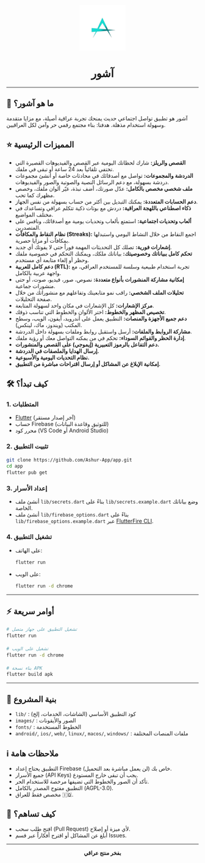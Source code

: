 <div align="center">
  <img height="120" src="images/ashur.png">
  <h1>آشور</h1>
</div>

---

## 🚀 ما هو آشور؟

آشور هو تطبيق تواصل اجتماعي حديث يمنحك تجربة عراقية أصيلة، مع مزايا متقدمة وسهولة استخدام مذهلة. هدفنا: بناء مجتمع رقمي حر وآمن لكل العراقيين.

## ⭐ المميزات الرئيسية

- **القصص والريلز:** شارك لحظاتك اليومية عبر القصص والفيديوهات القصيرة التي تختفي تلقائياً بعد 24 ساعة أو تبقى في ملفك.
- **الدردشة والمجموعات:** تواصل مع أصدقائك في محادثات خاصة أو أنشئ مجموعات دردشة بسهولة، مع دعم الرسائل النصية والصوتية والصور والفيديوهات.
- **ملف شخصي مخصص بالكامل:** عدّل صورتك، أضف نبذة، غيّر ألوان ملفك، وخصص مظهرك كما تحب.
- **دعم الحسابات المتعددة:** يمكنك التبديل بين أكثر من حساب بسهولة من نفس الجهاز.
- **ذكاء اصطناعي باللهجة العراقية:** دردش مع بوتات ذكية تتكلم عراقي وتساعدك في مختلف المواضيع.
- **ألعاب وتحديات اجتماعية:** استمتع بألعاب وتحديات يومية مع أصدقائك، ونافس على المتصدرين.
- **نظام النقاط والمكافآت (Streaks):** اجمع النقاط من خلال النشاط اليومي واستبدلها بمكافآت أو مزايا حصرية.
- **إشعارات فورية:** تصلك كل التحديثات المهمة فوراً حتى لا يفوتك أي جديد.
- **تحكم كامل ببياناتك وخصوصيتك:** بياناتك ملكك، ويمكنك التحكم في خصوصية ملفك وحظر أو إلغاء متابعة أي مستخدم.
- **دعم كامل للعربية (RTL):** تجربة استخدام طبيعية وسلسة للمستخدم العراقي، مع واجهة عربية بالكامل.
- **إمكانية مشاركة المنشورات بأنواع متعددة:** نصوص، صور، فيديو، صوت، أو حتى منشورات جماعية.
- **تحليلات الملف الشخصي:** راقب نمو متابعينك وتفاعلهم مع منشوراتك من خلال صفحة التحليلات.
- **مركز الإشعارات:** كل الإشعارات في مكان واحد لسهولة المتابعة.
- **تخصيص المظهر والخطوط:** اختر الألوان والخطوط التي تناسب ذوقك.
- **دعم جميع الأجهزة والمنصات:** التطبيق يعمل على أندرويد، آيفون، الويب، وسطح المكتب (ويندوز، ماك، لينكس).
- **مشاركة الروابط والملفات:** أرسل واستقبل روابط وملفات بسهولة داخل الدردشة.
- **إدارة الحظر والقوائم السوداء:** تحكم في من يمكنه التواصل معك أو رؤية ملفك.
- **دعم التفاعل بالرموز التعبيرية (إيموجي) على القصص والمنشورات.**
- **إرسال الهدايا والملصقات في الدردشة.**
- **نظام التحديات اليومية والأسبوعية.**
- **إمكانية الإبلاغ عن المشاكل أو إرسال اقتراحات مباشرة من التطبيق.**

## 🛠️ كيف تبدأ؟

### 1. المتطلبات
- [Flutter](https://flutter.dev/) (آخر إصدار مستقر)
- حساب Firebase (للتوثيق وقاعدة البيانات)
- محرر كود (VS Code أو Android Studio)

### 2. تثبيت التطبيق
```bash
git clone https://github.com/Ashur-App/app.git
cd app
flutter pub get
```

### 3. إعداد الأسرار
- أنشئ ملف `lib/secrets.dart` بناءً على `lib/secrets.example.dart` وضع بياناتك الخاصة.
- أنشئ ملف `lib/firebase_options.dart` بناءً على `lib/firebase_options.example.dart` عبر [FlutterFire CLI](https://firebase.flutter.dev/docs/cli/).

### 4. تشغيل التطبيق
- على الهاتف:
  ```bash
  flutter run
  ```
- على الويب:
  ```bash
  flutter run -d chrome
  ```

---

## ⚡ أوامر سريعة

```bash
# تشغيل التطبيق على جهاز متصل
flutter run

# تشغيل على الويب
flutter run -d chrome

# بناء نسخة APK
flutter build apk
```

---

## 🧩 بنية المشروع

- `lib/` : كود التطبيق الأساسي (الشاشات، الخدمات، إلخ)
- `images/` : الصور والأيقونات
- `fonts/` : الخطوط المستخدمة
- `android/`, `ios/`, `web/`, `linux/`, `macos/`, `windows/` : ملفات المنصات المختلفة

## ℹ️ ملاحظات هامة

- التطبيق يحتاج إعداد Firebase خاص بك (لن يعمل مباشرة بعد التحميل).
- جميع الأسرار (API Keys) يجب أن تبقى خارج المستودع.
- تأكد أن الصور والخطوط التي تضيفها مرخصة للاستخدام الحر.
- التطبيق مفتوح المصدر بالكامل (AGPL-3.0).
- مخصص فقط للعراق 🇮🇶.

## 🤝 كيف تساهم؟

- افتح طلب سحب (Pull Request) لأي ميزة أو إصلاح.
- أبلغ عن المشاكل أو اقترح أفكاراً عبر قسم Issues.

---

<div align="center"><p><strong>بفخر منتج عراقي</strong></p></div>
